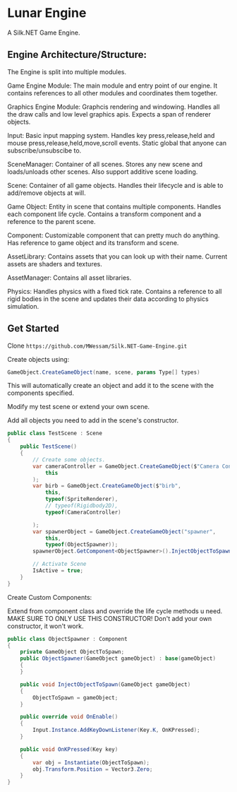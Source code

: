 # Lunar Engine #

A Silk.NET Game Engine.

## Engine Architecture/Structure:
The Engine is split into multiple modules.

Game Engine Module: The main module and entry point of our engine. It contains references to all other modules and coordinates them together.

Graphics Engine Module: Graphcis rendering and windowing. Handles all the draw calls and low level graphics apis. Expects a span of renderer objects.

Input: Basic input mapping system. Handles key press,release,held and mouse press,release,held,move,scroll events. Static global that anyone can subscribe/unsubscibe to.

SceneManager: Container of all scenes. Stores any new scene and loads/unloads other scenes. Also support additive scene loading.

Scene: Container of all game objects. Handles their lifecycle and is able to add/remove objects at will.

Game Object: Entity in scene that contains multiple components. Handles each component life cycle. Contains a transform component and a reference to the parent scene.

Component: Customizable component that can pretty much do anything. Has reference to game object and its transform and scene.

AssetLibrary: Contains assets that you can look up with their name. Current assets are shaders and textures.

AssetManager: Contains all asset libraries.

Physics: Handles physics with a fixed tick rate. Contains a reference to all rigid bodies in the scene and updates their data according to physics simulation.
## 

## Get Started
Clone ``` https://github.com/MWessam/Silk.NET-Game-Engine.git ```



Create objects using:
```csharp
GameObject.CreateGameObject(name, scene, params Type[] types)
```
This will automatically create an object and add it to the scene with the components specified.

Modify my test scene or extend your own scene.

Add all objects you need to add in the scene's constructor.

```csharp
public class TestScene : Scene
{
    public TestScene()
    {
        // Create some objects.
        var cameraController = GameObject.CreateGameObject($"Camera Controller",
            this
        );
        var birb = GameObject.CreateGameObject($"birb",
            this,
            typeof(SpriteRenderer),
            // typeof(Rigidbody2D),
            typeof(CameraController)

        );
        var spawnerObject = GameObject.CreateGameObject("spawner",
            this,
            typeof(ObjectSpawner));
        spawnerObject.GetComponent<ObjectSpawner>().InjectObjectToSpawn(birb);

        // Activate Scene
        IsActive = true;
    }
}
```

Create Custom Components:

Extend from component class and override the life cycle methods u need.
MAKE SURE TO ONLY USE THIS CONSTRUCTOR! Don't add your own constructor, it won't work.
```csharp
public class ObjectSpawner : Component
{
    private GameObject ObjectToSpawn;
    public ObjectSpawner(GameObject gameObject) : base(gameObject)
    {
    }

    public void InjectObjectToSpawn(GameObject gameObject)
    {
        ObjectToSpawn = gameObject;
    }

    public override void OnEnable()
    {
        Input.Instance.AddKeyDownListener(Key.K, OnKPressed);
    }

    public void OnKPressed(Key key)
    {
        var obj = Instantiate(ObjectToSpawn);
        obj.Transform.Position = Vector3.Zero;
    }
}
```

